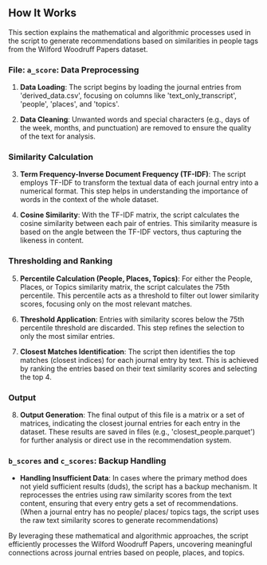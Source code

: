 ## How It Works

This section explains the mathematical and algorithmic processes used in the script to generate recommendations based on similarities in people tags from the Wilford Woodruff Papers dataset.

### File: `a_score`: Data Preprocessing

1. **Data Loading**: The script begins by loading the journal entries from 'derived_data.csv', focusing on columns like 'text_only_transcript', 'people', 'places', and 'topics'.

2. **Data Cleaning**: Unwanted words and special characters (e.g., days of the week, months, and punctuation) are removed to ensure the quality of the text for analysis.

### Similarity Calculation

3. **Term Frequency-Inverse Document Frequency (TF-IDF)**: The script employs TF-IDF to transform the textual data of each journal entry into a numerical format. This step helps in understanding the importance of words in the context of the whole dataset.

4. **Cosine Similarity**: With the TF-IDF matrix, the script calculates the cosine similarity between each pair of entries. This similarity measure is based on the angle between the TF-IDF vectors, thus capturing the likeness in content.

### Thresholding and Ranking

5. **Percentile Calculation (People, Places, Topics)**: For either the People, Places, or Topics similarity matrix, the script calculates the 75th percentile. This percentile acts as a threshold to filter out lower similarity scores, focusing only on the most relevant matches.

6. **Threshold Application**: Entries with similarity scores below the 75th percentile threshold are discarded. This step refines the selection to only the most similar entries.

7. **Closest Matches Identification**: The script then identifies the top matches (closest indices) for each journal entry by text. This is achieved by ranking the entries based on their text similarity scores and selecting the top 4.

### Output

8. **Output Generation**: The final output of this file is a matrix or a set of matrices, indicating the closest journal entries for each entry in the dataset. These results are saved in files (e.g., 'closest_people.parquet') for further analysis or direct use in the recommendation system.

### `b_scores` and `c_scores`: Backup Handling

- **Handling Insufficient Data**: In cases where the primary method does not yield sufficient results (duds), the script has a backup mechanism. It reprocesses the entries using raw similarity scores from the text content, ensuring that every entry gets a set of recommendations. (When a journal entry has no people/ places/ topics tags, the script uses the raw text similarity scores to generate recommendations)

By leveraging these mathematical and algorithmic approaches, the script efficiently processes the Wilford Woodruff Papers, uncovering meaningful connections across journal entries based on people, places, and topics.

